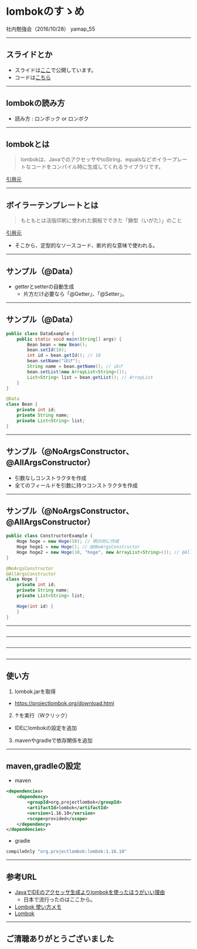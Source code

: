 # lombokのすゝめ
社内勉強会（2016/10/28）
yamap_55

---

## スライドとか
- スライドは[ここ](https://slideck.io/github.com/yamap55/Slide/20161028/lombok.md)で公開しています。
- コードは[こちら](https://github.com/yamap55/work/blob/master/20161023_lombok/src/main/java/com/yamap55/lombok/slide/DataExample.java)

---

## lombokの読み方

- 読み方 : ロンボック or ロンボク

---

## lombokとは

> lombokは、JavaでのアクセッサやtoString、equalsなどボイラープレートなコードをコンパイル時に生成してくれるライブラリです。

[引用元](http://d.hatena.ne.jp/nowokay/20130730)

---

## ボイラーテンプレートとは
> もともとは活版印刷に使われた鋼板でできた「鋳型（いがた）」のこと

[引用元](https://www.suzukikenichi.com/blog/google%E3%81%AF%E3%80%8C%E3%81%8A%E6%B1%BA%E3%81%BE%E3%82%8A%E3%80%8D%E3%81%8C%E5%AB%8C%E3%81%https://www.suzukikenichi.com/blog/google%E3%81%AF%E3%80%8C%E3%81%8A%E6%B1%BA%E3%81%BE%E3%82%8A%E3%80%8D%E3%81%8C%E5%AB%8C%E3%81%84/84/)

- そこから、定型的なソースコード、断片的な意味で使われる。

---

## サンプル（@Data）
- getterとsetterの自動生成
  - 片方だけ必要なら「@Getter」、「@Setter」。

---

## サンプル（@Data）

```java
public class DataExample {
	public static void main(String[] args) {
		Bean bean = new Bean();
		bean.setId(10);
		int id = bean.getId(); // 10
		bean.setName("ほげ");
		String name = bean.getName(); // ほげ
		bean.setList(new ArrayList<String>());
		List<String> list = bean.getList(); // ArrayList
	}
}

@Data
class Bean {
	private int id;
	private String name;
	private List<String> list;
}
```

---

## サンプル（@NoArgsConstructor、@AllArgsConstructor）
- 引数なしコンストラクタを作成
- 全てのフィールドを引数に持つコンストラクタを作成

---

## サンプル（@NoArgsConstructor、@AllArgsConstructor）

```java
public class ConstructorExample {
	Hoge hoge = new Hoge(10); // 明示的に作成
	Hoge hoge1 = new Hoge(); // @@NoArgsConstructor
	Hoge hoge2 = new Hoge(10, "hoge", new ArrayList<String>()); // @AllArgsConstructor
}

@NoArgsConstructor
@AllArgsConstructor
class Hoge {
	private int id;
	private String name;
	private List<String> list;

	Hoge(int id) {
	}
}
```

---

##

---

##

---

##

---

## 使い方
1. lombok.jarを取得
  - https://projectlombok.org/download.html
2. ↑を実行（Wクリック）
  - IDEにlombokの設定を追加
3. mavenやgradleで依存関係を追加

---

## maven,gradleの設定

- maven

```xml
<dependencies>
	<dependency>
		<groupId>org.projectlombok</groupId>
		<artifactId>lombok</artifactId>
		<version>1.16.10</version>
		<scope>provided</scope>
	</dependency>
</dependencies>
```

- gradle

```groovy
compileOnly "org.projectlombok:lombok:1.16.10"
```

---

## 参考URL
- [JavaでIDEのアクセッサ生成よりlombokを使ったほうがいい理由](http://d.hatena.ne.jp/nowokay/20130730)
  - 日本で流行ったのはここから。
- [Lombok 使い方メモ](http://qiita.com/opengl-8080/items/671ffd4bf84fe5e32557)
- [Lombok](http://qiita.com/yyoshikaw/items/32a96332cc12854ca7a3)

---

## ご清聴ありがとうございました
